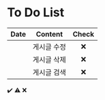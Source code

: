 # To Do List

|Date|Content|Check|
|:------:|:----------:|:---:|
||게시글 수정|❌|
||게시글 삭제|❌|
||게시글 검색|❌|
✔️ ⚠️ ❌